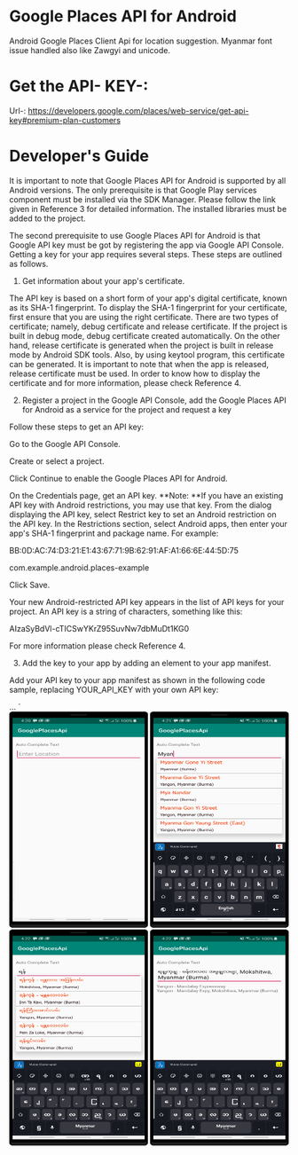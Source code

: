 # Google Places API for Android
Android Google Places Client Api for location suggestion. Myanmar font issue handled also like Zawgyi and unicode.

# Get the API- KEY-:
  Url-: https://developers.google.com/places/web-service/get-api-key#premium-plan-customers
  
 # Developer's Guide
It is important to note that Google Places API for Android is supported by all Android versions. The only prerequisite is that Google Play services component must be installed via the SDK Manager. Please follow the link given in Reference 3 for detailed information. The installed libraries must be added to the project.

The second prerequisite to use Google Places API for Android is that Google API key must be got by registering the app via Google API Console. Getting a key for your app requires several steps. These steps are outlined as follows.

1. Get information about your app's certificate.

The API key is based on a short form of your app's digital certificate, known as its SHA-1 fingerprint. To display the SHA-1 fingerprint for your certificate, first ensure that you are using the right certificate. There are two types of certificate; namely, debug certificate and release certificate. If the project is built in debug mode, debug certificate created automatically. On the other hand, release certificate is generated when the project is built in release mode by Android SDK tools. Also, by using keytool program, this certificate can be generated. It is important to note that when the app is released, release certificate must be used. In order to know how to display the certificate and for more information, please check Reference 4.

2. Register a project in the Google API Console, add the Google Places API for Android as a service for the project and request a key

Follow these steps to get an API key:

Go to the Google API Console.

Create or select a project.

Click Continue to enable the Google Places API for Android.

On the Credentials page, get an API key. **Note: **If you have an existing API key with Android restrictions, you may use that key. From the dialog displaying the API key, select Restrict key to set an Android restriction on the API key. In the Restrictions section, select Android apps, then enter your app's SHA-1 fingerprint and package name. For example:

BB:0D:AC:74:D3:21:E1:43:67:71:9B:62:91:AF:A1:66:6E:44:5D:75

com.example.android.places-example

Click Save.

Your new Android-restricted API key appears in the list of API keys for your project. An API key is a string of characters, something like this:

AIzaSyBdVl-cTICSwYKrZ95SuvNw7dbMuDt1KG0

For more information please check Reference 4.

3. Add the key to your app by adding an element to your app manifest.

Add your API key to your app manifest as shown in the following code sample, replacing YOUR_API_KEY with your own API key:

<application>  
    ...  
    <meta-data  
         android:name="com.google.android.geo.API_KEY"  
         android:value="YOUR_API_KEY"/>  
</application>`

<div class="row">
<img src="https://github.com/er-akashgarg/GooglePlacesApi/blob/master/screens/scr1.png" width="250" height="390" />
<img src="https://github.com/er-akashgarg/GooglePlacesApi/blob/master/screens/scr2.png" width="250" height="390" />
<img src="https://github.com/er-akashgarg/GooglePlacesApi/blob/master/screens/scr3.png" width="250" height="390" />
<img src="https://github.com/er-akashgarg/GooglePlacesApi/blob/master/screens/scr4.png" width="250" height="390" />
</div>
